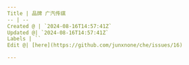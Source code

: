 ```yaml
---
Title | 品牌 广汽传祺
-- | --
Created @ | `2024-08-16T14:57:41Z`
Updated @| `2024-08-16T14:57:41Z`
Labels | ``
Edit @| [here](https://github.com/junxnone/che/issues/16)

---
```


